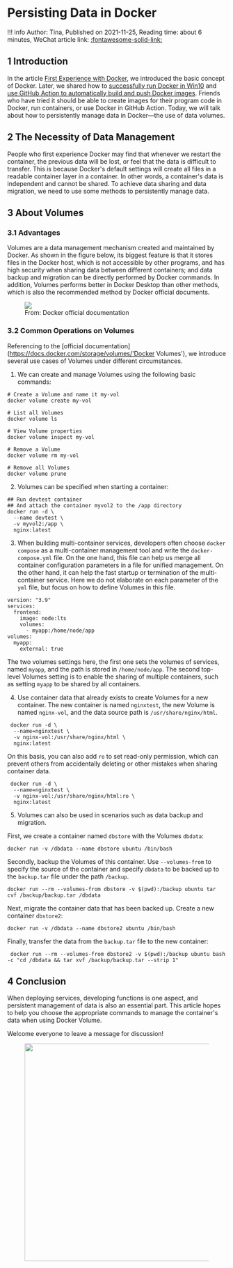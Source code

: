 # Persisting Data in Docker

!!! info
    Author: Tina, Published on 2021-11-25, Reading time: about 6 minutes, WeChat article link: [:fontawesome-solid-link:](https://mp.weixin.qq.com/s/633YSdxPLfOA7JZ4znsZ0A)

## 1 Introduction
In the article [First Experience with Docker](https://mp.weixin.qq.com/s/gfO5BiK9fqRtWf8rjP8mPA), we introduced the basic concept of Docker. Later, we shared how to [successfully run Docker in Win10](https://mp.weixin.qq.com/s/8B9ye55zpWCCVTA4g4fLQQ) and [use GitHub Action to automatically build and push Docker images](https://mp.weixin.qq.com/s/BCzu346DvNga84vEUXUbTQ). Friends who have tried it should be able to create images for their program code in Docker, run containers, or use Docker in GitHub Action. Today, we will talk about how to persistently manage data in Docker—the use of data volumes.

## 2 The Necessity of Data Management
People who first experience Docker may find that whenever we restart the container, the previous data will be lost, or feel that the data is difficult to transfer. This is because Docker's default settings will create all files in a readable container layer in a container. In other words, a container's data is independent and cannot be shared. To achieve data sharing and data migration, we need to use some methods to persistently manage data.

## 3 About Volumes

### 3.1 Advantages

Volumes are a data management mechanism created and maintained by Docker. As shown in the figure below, its biggest feature is that it stores files in the Docker host, which is not accessible by other programs, and has high security when sharing data between different containers; and data backup and migration can be directly performed by Docker commands. In addition, Volumes performs better in Docker Desktop than other methods, which is also the recommended method by Docker official documents.

<figure>
  <img src="https://cdn.jsdelivr.net/gh/BulletTech2021/Pics/img/difference_ploy.png"  />
  <figcaption>From: Docker official documentation</figcaption>
</figure>

### 3.2 Common Operations on Volumes

Referencing to the [official documentation](https://docs.docker.com/storage/volumes/'Docker Volumes'), we introduce several use cases of Volumes under different circumstances.

1. We can create and manage Volumes using the following basic commands:
```shell
# Create a Volume and name it my-vol
docker volume create my-vol

# List all Volumes
docker volume ls

# View Volume properties
docker volume inspect my-vol

# Remove a Volume
docker volume rm my-vol

# Remove all Volumes
docker volume prune
```

2. Volumes can be specified when starting a container:
```shell
## Run devtest container
## And attach the container myvol2 to the /app directory
docker run -d \
  --name devtest \
  -v myvol2:/app \
  nginx:latest
```

3. When building multi-container services, developers often choose `docker compose` as a multi-container management tool and write the `docker-compose.yml` file. On the one hand, this file can help us merge all container configuration parameters in a file for unified management. On the other hand, it can help the fast startup or termination of the multi-container service. Here we do not elaborate on each parameter of the `yml` file, but focus on how to define Volumes in this file.

```shell
version: "3.9"
services:
  frontend:
    image: node:lts
    volumes:
      - myapp:/home/node/app
volumes:
  myapp:
    external: true
```
The two volumes settings here, the first one sets the volumes of services, named `myapp`, and the path is stored in `/home/node/app`. The second top-level Volumes setting is to enable the sharing of multiple containers, such as setting `myapp` to be shared by all containers.

4. Use container data that already exists to create Volumes for a new container. The new container is named `nginxtest`, the new Volume is named `nginx-vol`, and the data source path is `/usr/share/nginx/html`.

```shell
 docker run -d \
  --name=nginxtest \
  -v nginx-vol:/usr/share/nginx/html \
  nginx:latest
```

On this basis, you can also add `ro` to set read-only permission, which can prevent others from accidentally deleting or other mistakes when sharing container data.

```shell
 docker run -d \
  --name=nginxtest \
  -v nginx-vol:/usr/share/nginx/html:ro \
  nginx:latest
```

5. Volumes can also be used in scenarios such as data backup and migration.

First, we create a container named `dbstore` with the Volumes `dbdata`:
```shell
docker run -v /dbdata --name dbstore ubuntu /bin/bash
```

Secondly, backup the Volumes of this container. Use `--volumes-from` to specify the source of the container and specify `dbdata` to be backed up to the `backup.tar` file under the path `/backup`.

```shell
docker run --rm --volumes-from dbstore -v $(pwd):/backup ubuntu tar cvf /backup/backup.tar /dbdata
```

Next, migrate the container data that has been backed up. Create a new container `dbstore2`:

```shell
docker run -v /dbdata --name dbstore2 ubuntu /bin/bash
```

Finally, transfer the data from the `backup.tar` file to the new container:

```shell
 docker run --rm --volumes-from dbstore2 -v $(pwd):/backup ubuntu bash -c "cd /dbdata && tar xvf /backup/backup.tar --strip 1"
```

## 4 Conclusion

When deploying services, developing functions is one aspect, and persistent management of data is also an essential part. This article hopes to help you choose the appropriate commands to manage the container's data when using Docker Volume.

Welcome everyone to leave a message for discussion!

<figure>
  <img src="https://cdn.jsdelivr.net/gh/BulletTech2021/Pics/2021-6-14/1623639526512-1080P%20(Full%20HD)%20-%20Tail%20Pic.png" width="500" />
</figure>